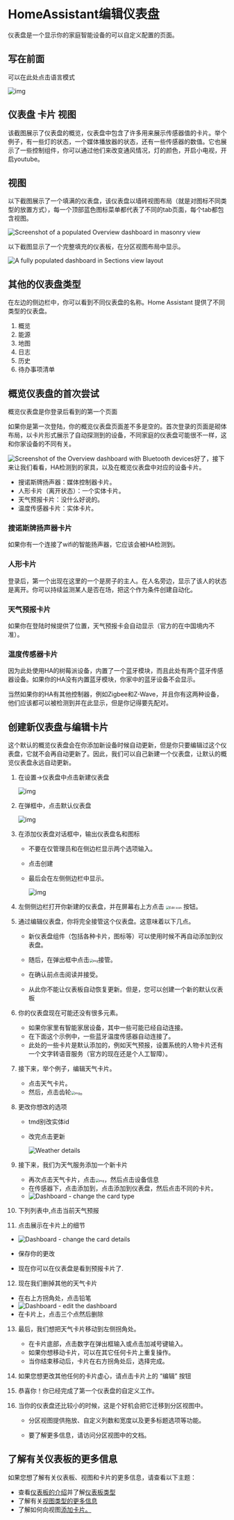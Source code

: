 # HomeAssistant编辑仪表盘

仪表盘是一个显示你的家庭智能设备的可以自定义配置的页面。

## 写在前面

可以在此处点击语言模式

![img](../resource/pic/QQ_1747277595181.png)

## 仪表盘 卡片 视图

该截图展示了仪表盘的概览，仪表盘中包含了许多用来展示传感器值的卡片。举个例子，有一些灯的状态，一个媒体播放器的状态，还有一些传感器的数值。它也展示了一些控制组件，你可以通过他们来改变通风情况，灯的颜色，开启小电视，开启youtube。

## 视图

以下截图展示了一个填满的仪表盘，该仪表盘以墙砖视图布局（就是对图标不同类型的放置方式），每一个顶部蓝色图标菜单都代表了不同的tab页面，每个tab都包含视图。

![Screenshot of a populated Overview dashboard in masonry view](https://www.home-assistant.io/images/getting-started/lovelace.png)

以下截图显示了一个完整填充的仪表板，在分区视图布局中显示。

![A fully populated dashboard in Sections view layout](https://www.home-assistant.io/images/dashboards/section_view.png)



## 其他的仪表盘类型

在左边的侧边栏中，你可以看到不同仪表盘的名称。Home Assistant 提供了不同类型的仪表盘。

1. 概览
2. 能源
3. 地图
4. 日志
5. 历史
6. 待办事项清单

## 概览仪表盘的首次尝试

概览仪表盘是你登录后看到的第一个页面

如果你是第一次登陆，你的概览仪表盘页面差不多是空的。首次登录的页面是砌体布局，以卡片形式展示了自动探测到的设备，不同家庭的仪表盘可能很不一样，这和你家设备的不同有关。

![Screenshot of the Overview dashboard with Bluetooth devices](https://www.home-assistant.io/images/getting-started/onboarding_dashboard_raspi_bluetooth.png)好了，接下来让我们看看，HA检测到的家具，以及在概览仪表盘中对应的设备卡片。

- 搜诺斯牌扬声器：媒体控制器卡片。
- 人形卡片（离开状态）：一个实体卡片。
- 天气预报卡片：没什么好说的。
- 温度传感器卡片：实体卡片。

### 搜诺斯牌扬声器卡片

如果你有一个连接了wifi的智能扬声器，它应该会被HA检测到。

### 人形卡片

登录后，第一个出现在这里的一个是房子的主人。在人名旁边，显示了该人的状态是离开。你可以持续监测某人是否在场，把这个作为条件创建自动化。

### 天气预报卡片

如果你在登陆时候提供了位置，天气预报卡会自动显示（官方的在中国境内不准）。

### 温度传感器卡片

因为此处使用HA的树莓派设备，内置了一个蓝牙模块，而且此处有两个蓝牙传感器设备。如果你的HA没有内置蓝牙模块，你家中的蓝牙设备不会显示。

当然如果你的HA有其他控制器，例如Zigbee和Z-Wave，并且你有这两种设备，他们应该都可以被检测到并在此显示，但是你记得要先配对。

## 创建新仪表盘与编辑卡片

这个默认的概览仪表盘会在你添加新设备时候自动更新，但是你只要编辑过这个仪表盘，它就不会再自动更新了。因此，我们可以自己新建一个仪表盘，让默认的概览仪表盘永远自动更新。

1. 在设置->仪表盘中点击新建仪表盘

   ![img](../resource/pic/QQ_1747277828437.png)

2. 在弹框中，点击默认仪表盘

   ![img](../resource/pic/QQ_1747277464036.png)

3. 在添加仪表盘对话框中，输出仪表盘名和图标

   - 不要在仅管理员和在侧边栏显示两个选项输入。

   - 点击创建

   - 最后会在左侧侧边栏中显示。

     ![img](../resource/pic/QQ_1747278345244.png)

4. 左侧侧边栏打开你新建的仪表盘，并在屏幕右上方点击 <img src="https://www.home-assistant.io/images/blog/2024-03-dashboard-chapter-1/mdi-edit.png" alt="Edit icon" style="zoom: 50%;" /> 按钮。

5. 通过编辑仪表盘，你将完全接管这个仪表盘。这意味着以下几点。

   - 新仪表盘组件（包括各种卡片，图标等）可以使用时候不再自动添加到仪表盘。

   - 随后，在弹出框中点击<img src="../resource/pic/QQ_1747279165075.png" alt="img" style="zoom: 50%;" />接管。
   - 在确认前点击阅读并接受。
   - 从此你不能让仪表板自动恢复更新。但是，您可以创建一个新的默认仪表板

6. 你的仪表盘现在可能还没有很多元素。

   - 如果你家里有智能家居设备，其中一些可能已经自动连接。
   - 在下面这个示例中，一些蓝牙温度传感器自动连接了。
   - 此处的一些卡片是默认添加的，例如天气预报，设置系统的人物卡片还有一个文字转语音服务（官方的现在还是个人工智障）。

7. 接下来，举个例子，编辑天气卡片。

   - 点击天气卡片。
   - 然后，点击齿轮<img src="../resource/pic/QQ_1747279928272.png" alt="img" style="zoom:50%;" />。

8. 更改你想改的选项

   - tmd别改实体id

   - 改完点击更新

     ![Weather details](https://www.home-assistant.io/images/getting-started/onboarding_card_settings_01.png)

9. 接下来，我们为天气服务添加一个新卡片

   - 再次点击天气卡片，点击<img src="../resource/pic/{A81FF09F-D555-40B0-82D0-FB22EA0AB04D}" alt="img" style="zoom:50%;" />，然后点击设备信息
   - 在传感器下，点击添加到，点击添加到仪表盘，然后点击不同的卡片。
   - ![Dashboard - change the card type](https://www.home-assistant.io/images/getting-started/onboarding_pick_different_card_01.png)

10. 下列列表中,点击当前天气预报

11. 点击展示在卡片上的细节

   - ![Dashboard - change the card details](https://www.home-assistant.io/images/getting-started/onboarding_card_settings_02.png)

   - 保存你的更改

   - 现在你可以在仪表盘是看到预报卡片了. 

12. 现在我们删掉其他的天气卡片
- 在右上方拐角处，点击铅笔
- ![Dashboard - edit the dashboard](https://www.home-assistant.io/images/getting-started/onboarding_edit_dashboard_01.png)
- 在卡片上，点击三个点然后删除

13. 最后，我们想把天气卡片移动到左侧拐角处。
    - 在卡片底部，点击数字在弹出框输入或点击加减号键输入。
    - 如果你想移动卡片，可以在其它任何卡片上重复操作。
    - 当你结束移动后，卡片在右方拐角处后，选择完成。

14. 如果您想更改其他任何的卡片虚心，请点击卡片上的 “编辑” 按钮

15. 恭喜你！你已经完成了第一个仪表盘的自定义工作。

16. 当你的仪表盘还比较小的时候，这是个好机会把它迁移到分区视图中。

    - 分区视图提供拖放、自定义列数和宽度以及更多标题选项等功能。

    - 要了解更多信息，请访问分区视图中的文档。

 ## 了解有关仪表板的更多信息

如果您想了解有关仪表板、视图和卡片的更多信息，请查看以下主题：

- 查看[仪表板的介绍](https://www.home-assistant.io/dashboards/)并了解[仪表板类型](https://www.home-assistant.io/dashboards/dashboards)
- 了解有关[视图类型的更多信息](https://www.home-assistant.io/dashboards/views/)
- 了解如何向视图[添加卡片。](https://www.home-assistant.io/dashboards/cards/#adding-cards-to-your-dashboard)
